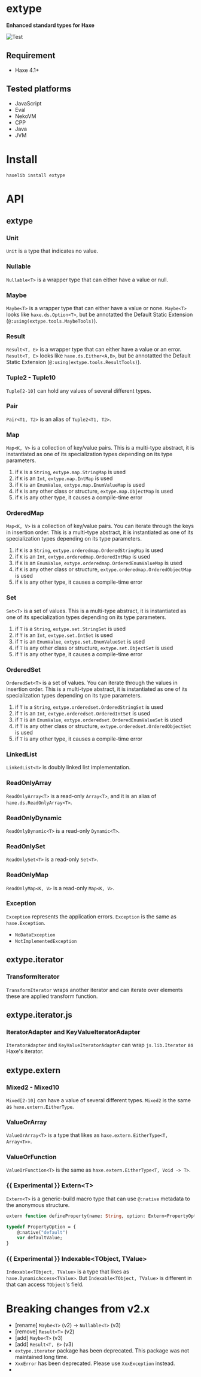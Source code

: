 # extype
**Enhanced standard types for Haxe**

![Test](https://github.com/DenkiYagi/haxe-extype/workflows/Test/badge.svg)

## Requirement
+ Haxe 4.1+

## Tested platforms
* JavaScript
* Eval
* NekoVM
* CPP
* Java
* JVM

# Install
```
haxelib install extype
```

# API
## extype
### Unit
`Unit` is a type that indicates no value.

### Nullable
`Nullable<T>` is a wrapper type that can either have a value or null.

### Maybe
`Maybe<T>` is a wrapper type that can either have a value or none. `Maybe<T>` looks like `haxe.ds.Option<T>`, but be annotatted the Default Static Extension (`@:using(extype.tools.MaybeTools)`).

### Result
`Result<T, E>` is a wrapper type that can either have a value or an error. `Result<T, E>` looks like `haxe.ds.Either<A,B>`, but be annotatted the Default Static Extension (`@:using(extype.tools.ResultTools)`).

### Tuple2 - Tuple10
`Tuple[2-10]` can hold any values of several different types.

### Pair
`Pair<T1, T2>` is an alias of `Tuple2<T1, T2>`.

### Map
`Map<K, V>` is a collection of key/value pairs.
This is a multi-type abstract, it is instantiated as one of its specialization types depending on its type parameters.

1. if `K` is a `String`, `extype.map.StringMap` is used
2. if `K` is an `Int`, `extype.map.IntMap` is used
3. if `K` is an `EnumValue`, `extype.map.EnumValueMap` is used
5. if `K` is any other class or structure, `extype.map.ObjectMap` is used
6. if `K` is any other type, it causes a compile-time error

### OrderedMap
`Map<K, V>` is a collection of key/value pairs. You can iterate through the keys in insertion order.
This is a multi-type abstract, it is instantiated as one of its specialization types depending on its type parameters.

1. if `K` is a `String`, `extype.orderedmap.OrderedStringMap` is used
2. if `K` is an `Int`, `extype.orderedmap.OrderedIntMap` is used
3. if `K` is an `EnumValue`, `extype.orderedmap.OrderedEnumValueMap` is used
5. if `K` is any other class or structure, `extype.orderedmap.OrderedObjectMap` is used
6. if `K` is any other type, it causes a compile-time error

### Set
`Set<T>` is a set of values.
This is a multi-type abstract, it is instantiated as one of its specialization types depending on its type parameters.

1. if `T` is a `String`, `extype.set.StringSet` is used
2. if `T` is an `Int`, `extype.set.IntSet` is used
3. if `T` is an `EnumValue`, `extype.set.EnumValueSet` is used
5. if `T` is any other class or structure, `extype.set.ObjectSet` is used
6. if `T` is any other type, it causes a compile-time error

### OrderedSet
`OrderedSet<T>` is a set of values. You can iterate through the values in insertion order.
This is a multi-type abstract, it is instantiated as one of its specialization types depending on its type parameters.

1. if `T` is a `String`, `extype.orderedset.OrderedStringSet` is used
2. if `T` is an `Int`, `extype.orderedset.OrderedIntSet` is used
3. if `T` is an `EnumValue`, `extype.orderedset.OrderedEnumValueSet` is used
5. if `T` is any other class or structure, `extype.orderedset.OrderedObjectSet` is used
6. if `T` is any other type, it causes a compile-time error

### LinkedList
`LinkedList<T>` is doubly linked list implementation.

### ReadOnlyArray
`ReadOnlyArray<T>` is a read-only `Array<T>`, and it is an alias of `haxe.ds.ReadOnlyArray<T>`.

### ReadOnlyDynamic
`ReadOnlyDynamic<T>` is a read-only `Dynamic<T>`.

### ReadOnlySet
`ReadOnlySet<T>` is a read-only `Set<T>`.

### ReadOnlyMap
`ReadOnlyMap<K, V>` is a read-only `Map<K, V>`.

### Exception
`Exception` represents the application errors. `Exception` is the same as `haxe.Exception`.

* `NoDataException`
* `NotImplementedException`

## extype.iterator
### TransformIterator
`TransformIterator` wraps another iterator and can iterate over elements these are applied transform function.

## extype.iterator.js
### IteratorAdapter and KeyValueIteratorAdapter
`IteratorAdapter` and `KeyValueIteratorAdapter` can wrap `js.lib.Iterator` as Haxe's iterator.

## extype.extern
### Mixed2 - Mixed10
`Mixed[2-10]` can have a value of several different types.
`Mixed2` is the same as `haxe.extern.EitherType`.

### ValueOrArray
`ValueOrArray<T>` is a type that likes as `haxe.extern.EitherType<T, Array<T>>`.

### ValueOrFunction
`ValueOrFunction<T>` is the same as `haxe.extern.EitherType<T, Void -> T>`.

### **{{ Experimental }}** Extern&lt;T&gt;
`Extern<T>` is a generic-build macro type that can use `@:native` metadata to the anonymous structure.

```haxe
extern function defineProperty(name: String, option: Extern<PropertyOption>): Void;

typedef PropertyOption = {
    @:native("default")
    var defaultValue;
}
```

### **{{ Experimental }}** Indexable&lt;TObject, TValue&gt;
`Indexable<TObject, TValue>` is a type that likes as `haxe.DynamicAccess<TValue>`. But `Indexable<TObject, TValue>` is different in that can access `TObject`'s field.


# Breaking changes from v2.x
* [rename] `Maybe<T>` (v2) -> `Nullable<T>` (v3)
* [remove] `Result<T>` (v2)
* [add] `Maybe<T>` (v3)
* [add] `Result<T, E>` (v3)
* `extype.iterator` package has been deprecated. This package was not maintained long time.
* `XxxError` has been deprecated. Please use `XxxException` instead.
*